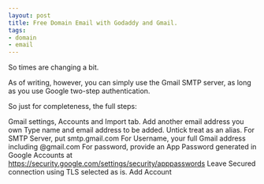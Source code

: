 ```yaml
---
layout: post
title: Free Domain Email with Godaddy and Gmail.
tags:
- domain
- email
---
```


So times are changing a bit. 

As of writing, however, you can simply use the Gmail SMTP server, as long as you use Google two-step authentication.

So just for completeness, the full steps:

Gmail settings, Accounts and Import tab.
Add another email address you own
Type name and email address to be added. Untick treat as an alias.
For SMTP Server, put smtp.gmail.com
For Username, your full Gmail address including @gmail.com
For password, provide an App Password generated in Google Accounts at https://security.google.com/settings/security/apppasswords
Leave Secured connection using TLS selected as is.
Add Account